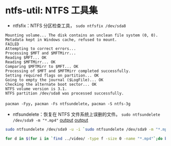# ntfs-util: NTFS 工具集

+ ntfsfix：NTFS 分区检查工具， `sudo ntfsfix /dev/sda8`

```log
Mounting volume... The disk contains an unclean file system (0, 0).
Metadata kept in Windows cache, refused to mount.
FAILED
Attempting to correct errors...
Processing $MFT and $MFTMirr...
Reading $MFT... OK
Reading $MFTMirr... OK
Comparing $MFTMirr to $MFT... OK
Processing of $MFT and $MFTMirr completed successfully.
Setting required flags on partition... OK
Going to empty the journal ($LogFile)... OK
Checking the alternate boot sector... OK
NTFS volume version is 3.1.
NTFS partition /dev/sda8 was processed successfully.
```

`pacman -Fyy`，`pacman -Fs ntfsundelete`，`pacman -S ntfs-3g`

+ ntfsundelete：恢复在 NTFS 文件系统上误删的文件。 `sudo ntfsundelete /dev/sda9 -m "*.mp4"` [output](ntfsundelete.log) [output](ntfsundelete.log)

```Bash
sudo ntfsundelete /dev/sda9 -u -i `sudo ntfsundelete /dev/sda9 -m "*.mp4"|sed '1,2d;/^$/d;$d'|cut -d" " -f-1|xargs|tr ' ' ','` -d ./tmp
```

```Bash
for d in $(for i in `find ../video/ -type f -size 0 -name "*.mp4"`;do basename $i;done|xargs);do cp -ibv "$d" ../video/1069/;done`
```
